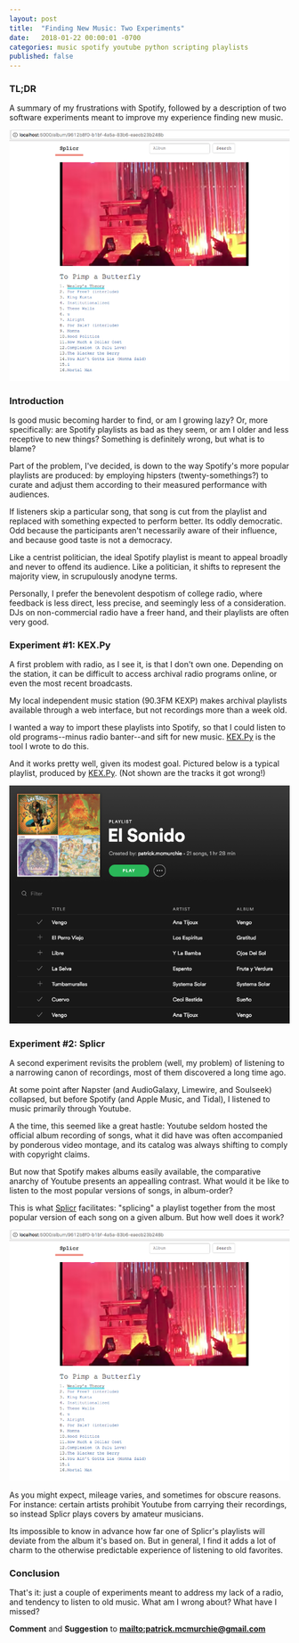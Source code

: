 ```yaml
---
layout: post
title:  "Finding New Music: Two Experiments"
date:   2018-01-22 00:00:01 -0700
categories: music spotify youtube python scripting playlists
published: false
---
```


### TL;DR

A summary of my frustrations with Spotify, followed by a description of two software experiments meant to improve my experience finding new music.

<img src="/assets/the-problem-with-spotify/splicr-screenshot.png">

### Introduction

Is good music becoming harder to find, or am I growing lazy? Or, more specifically: are Spotify playlists as bad as they seem, or am I older and less receptive to new things? Something is definitely wrong, but what is to blame?

Part of the problem, I've decided, is down to the way Spotify's more popular playlists are produced: by employing hipsters (twenty-somethings?) to curate and adjust them according to their measured performance with audiences.

If listeners skip a particular song, that song is cut from the playlist and replaced with something expected to perform better. Its oddly democratic. Odd because the participants aren't necessarily aware of their influence, and because good taste is not a democracy.

Like a centrist politician, the ideal Spotify playlist is meant to appeal broadly and never to offend its audience. Like a politician, it shifts to represent the majority view, in scrupulously anodyne terms.

Personally, I prefer the benevolent despotism of college radio, where feedback is less direct, less precise, and seemingly less of a consideration. DJs on non-commercial radio have a freer hand, and their playlists are often very good. 

### Experiment #1: KEX.Py

A first problem with radio, as I see it, is that I don't own one. Depending on the station, it can be difficult to access archival radio programs online, or even the most recent broadcasts.

My local independent music station (90.3FM KEXP) makes archival playlists available through a web interface, but not recordings more than a week old. 

I wanted a way to import these playlists into Spotify, so that I could listen to old programs--minus radio banter--and sift for new music. [KEX.Py](https://github.com/28mm/KEX.Py) is the tool I wrote to do this.

And it works pretty well, given its modest goal. Pictured below is a typical playlist, produced by [KEX.Py](https://github.com/28mm/KEX.Py). (Not shown are the tracks it got wrong!)


<img src="/assets/the-problem-with-spotify/spotify-screenshot.png">

### Experiment #2: Splicr

A second experiment revisits the problem (well, my problem) of listening to a narrowing canon of recordings, most of them discovered a long time ago.

At some point after Napster (and AudioGalaxy, Limewire, and Soulseek) collapsed, but before Spotify (and Apple Music, and Tidal), I listened to music primarily through Youtube. 

A the time, this seemed like a great hastle: Youtube seldom hosted the official album recording of songs, what it did have was often accompanied by ponderous video montage, and its catalog was always shifting to comply with copyright claims.

But now that Spotify makes albums easily available, the comparative anarchy of Youtube presents an appealling contrast. What would it be like to listen to the most popular versions of songs, in album-order?

This is what [Splicr](https://github.com/28mm/Splicr) facilitates: "splicing" a playlist together from the most popular version of each song on a given album. But how well does it work?

<img src="/assets/the-problem-with-spotify/splicr-screenshot.png">

As you might expect, mileage varies, and sometimes for obscure reasons. For instance: certain artists prohibit Youtube from carrying their recordings, so instead Splicr plays covers by amateur musicians. 

Its impossible to know in advance how far one of Splicr's playlists will deviate from the album it's based on. But in general, I find it adds a lot of charm to the otherwise predictable experience of listening to old favorites. 

### Conclusion

That's it: just a couple of experiments meant to address my lack of a radio, and tendency to listen to old music. What am I wrong about? What have I missed?

**Comment** and **Suggestion** to **<mailto:patrick.mcmurchie@gmail.com>**
